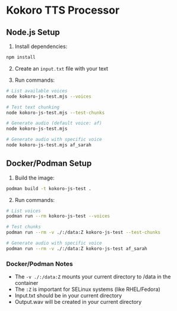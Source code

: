 # Kokoro TTS Processor

## Node.js Setup

1. Install dependencies:

```bash
npm install
```

2. Create an `input.txt` file with your text

3. Run commands:

```bash
# List available voices
node kokoro-js-test.mjs --voices

# Test text chunking
node kokoro-js-test.mjs --test-chunks

# Generate audio (default voice: af)
node kokoro-js-test.mjs

# Generate audio with specific voice
node kokoro-js-test.mjs af_sarah
```

## Docker/Podman Setup

1. Build the image:

```bash
podman build -t kokoro-js-test .
```

2. Run commands:

```bash
# List voices
podman run --rm kokoro-js-test --voices

# Test chunks
podman run --rm -v ./:/data:Z kokoro-js-test --test-chunks

# Generate audio with specific voice
podman run --rm -v ./:/data:Z kokoro-js-test af_sarah
```

### Docker/Podman Notes

- The `-v ./:/data:Z` mounts your current directory to /data in the container
- The `:Z` is important for SELinux systems (like RHEL/Fedora)
- Input.txt should be in your current directory
- Output.wav will be created in your current directory
